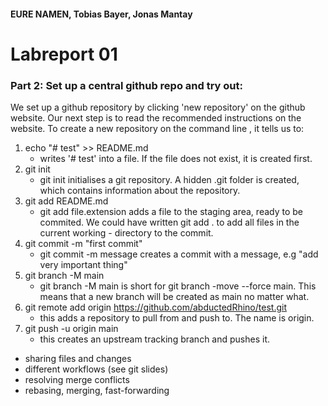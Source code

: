 #### EURE NAMEN, Tobias Bayer, Jonas Mantay

# Labreport 01

### Part 2: Set up a central github repo and try out:	

We set up a github repository by clicking 'new repository' on the github website.
Our next step is to read the recommended instructions on the website. To create a new repository on the command line , it tells us to:

1. echo "# test" >> README.md
    - writes '# test' into a file. If the file does not exist, it is created first.
2. git init
    - git init initialises a git repository. A hidden .git folder is created, which contains information about the repository.
3. git add README.md
    - git add file.extension adds a file to the staging area, ready to be commited. We could have written git add . to add all files in the current working     - directory to the commit.
4. git commit -m "first commit"
    - git commit -m message creates a commit with a message, e.g "add very important thing"
5. git branch -M main
    - git branch -M main is short for git branch -move --force main. This means that a new branch will be created as main no matter what.
6. git remote add origin https://github.com/abductedRhino/test.git
    - this adds a repository to pull from and push to. The name is origin.
7. git push -u origin main
    - this creates an upstream tracking branch and pushes it.

* sharing files and changes
* different workflows (see git slides)
* resolving merge conflicts
* rebasing, merging, fast-forwarding

